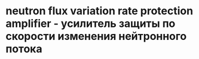 # neutron flux variation rate protection amplifier - усилитель защиты по скорости изменения нейтронного потока
